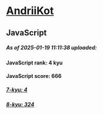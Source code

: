 # [AndriiKot](https://www.codewars.com/users/AndriiKot) 

## JavaScript

##### As of 2025-01-19 11:11:38 uploaded:

#### JavaScript rank: 4 kyu

#### JavaScript score: 666

##### [7-kyu: 4](https://github.com/AndriiKot/JavaScript__CodeWars/tree/main/kyu-7)

##### [8-kyu: 324](https://github.com/AndriiKot/JavaScript__CodeWars/tree/main/kyu-8)

